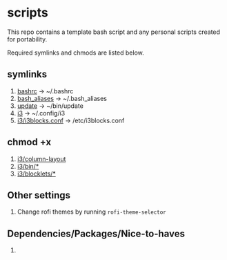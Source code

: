 # scripts
This repo contains a template bash script and any personal scripts created for portability.

Required symlinks and chmods are listed below.

## symlinks
1. [bashrc](bashrc) -> ~/.bashrc
2. [bash_aliases](bash_aliases) -> ~/.bash_aliases
3. [update](update) -> ~/bin/update
4. [i3](i3) -> ~/.config/i3
5. [i3/i3blocks.conf](i3/i3blocks.conf) -> /etc/i3blocks.conf

## chmod +x
1. [i3/column-layout](i3/column-layout)
2. [i3/bin/*](i3/bin)
3. [i3/blocklets/*](i3/blocklets)

## Other settings
1. Change rofi themes by running `rofi-theme-selector`

## Dependencies/Packages/Nice-to-haves
1. 